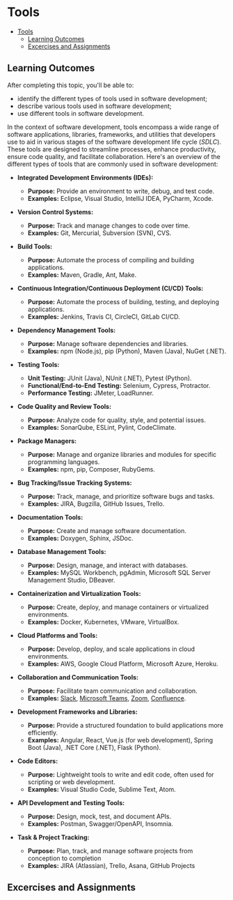 # Tools

- [Tools](#tools)
  - [Learning Outcomes](#learning-outcomes)
  - [Excercises and Assignments](#excercises-and-assignments)

## Learning Outcomes

After completing this topic, you'll be able to:

- identify the different types of tools used in software development;
- describe various tools used in software development;
- use different tools in software development.

In the context of software development, tools encompass a wide range of software applications, libraries, frameworks, and utilities that developers use to aid in various stages of the software development life cycle (*SDLC*). These tools are designed to streamline processes, enhance productivity, ensure code quality, and facilitate collaboration. Here's an overview of the different types of tools that are commonly used in software development:

- **Integrated Development Environments (IDEs):**
    - **Purpose:** Provide an environment to write, debug, and test code.
    - **Examples:** Eclipse, Visual Studio, IntelliJ IDEA, PyCharm, Xcode.

- **Version Control Systems:**
    - **Purpose:** Track and manage changes to code over time.
    - **Examples:** Git, Mercurial, Subversion (SVN), CVS.

- **Build Tools:**
    - **Purpose:** Automate the process of compiling and building applications.
    - **Examples:** Maven, Gradle, Ant, Make.

- **Continuous Integration/Continuous Deployment (CI/CD) Tools:**
    - **Purpose:** Automate the process of building, testing, and deploying applications.
    - **Examples:** Jenkins, Travis CI, CircleCI, GitLab CI/CD.

- **Dependency Management Tools:**
    - **Purpose:** Manage software dependencies and libraries.
    - **Examples:** npm (Node.js), pip (Python), Maven (Java), NuGet (.NET).

- **Testing Tools:**
    - **Unit Testing:** JUnit (Java), NUnit (.NET), Pytest (Python).
    - **Functional/End-to-End Testing:** Selenium, Cypress, Protractor.
    - **Performance Testing:** JMeter, LoadRunner.

- **Code Quality and Review Tools:**
    - **Purpose:** Analyze code for quality, style, and potential issues.
    - **Examples:** SonarQube, ESLint, Pylint, CodeClimate.

- **Package Managers:**
    - **Purpose:** Manage and organize libraries and modules for specific programming languages.
    - **Examples:** npm, pip, Composer, RubyGems.

- **Bug Tracking/Issue Tracking Systems:**
    - **Purpose:** Track, manage, and prioritize software bugs and tasks.
    - **Examples:** JIRA, Bugzilla, GitHub Issues, Trello.

- **Documentation Tools:**
    - **Purpose:** Create and manage software documentation.
    - **Examples:** Doxygen, Sphinx, JSDoc.

- **Database Management Tools:**
    - **Purpose:** Design, manage, and interact with databases.
    - **Examples:** MySQL Workbench, pgAdmin, Microsoft SQL Server Management Studio, DBeaver.

- **Containerization and Virtualization Tools:**
    - **Purpose:** Create, deploy, and manage containers or virtualized environments.
    - **Examples:** Docker, Kubernetes, VMware, VirtualBox.

- **Cloud Platforms and Tools:**
    - **Purpose:** Develop, deploy, and scale applications in cloud environments.
    - **Examples:** AWS, Google Cloud Platform, Microsoft Azure, Heroku.

- **Collaboration and Communication Tools:**
    - **Purpose:** Facilitate team communication and collaboration.
    - **Examples:** [Slack](https://slack.com/), [Microsoft Teams](https://www.microsoft.com/en-us/microsoft-teams/group-chat-software), [Zoom](https://zoom.us/), [Confluence](https://www.atlassian.com/software/confluence).

- **Development Frameworks and Libraries:**
    - **Purpose:** Provide a structured foundation to build applications more efficiently.
    - **Examples:** Angular, React, Vue.js (for web development), Spring Boot (Java), .NET Core (.NET), Flask (Python).

- **Code Editors:**
    - **Purpose:** Lightweight tools to write and edit code, often used for scripting or web development.
    - **Examples:** Visual Studio Code, Sublime Text, Atom.

- **API Development and Testing Tools:**
    - **Purpose:** Design, mock, test, and document APIs.
    - **Examples:** Postman, Swagger/OpenAPI, Insomnia.

- **Task & Project Tracking:**
  - **Purpose:**  Plan, track, and manage software projects from conception to completion
  - **Examples:** JIRA (Atlassian), Trello, Asana, GitHub Projects

## Excercises and Assignments

